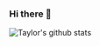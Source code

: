 ### Hi there 👋

<!--
**wjkqwer/wjkqwer** is a ✨ _special_ ✨ repository because its `README.md` (this file) appears on your GitHub profile.

Here are some ideas to get you started:

- 🔭 I’m currently working on ...
- 🌱 I’m currently learning ...
- 👯 I’m looking to collaborate on ...
- 🤔 I’m looking for help with ...
- 💬 Ask me about ...
- 📫 How to reach me: ...
- 😄 Pronouns: ...
- ⚡ Fun fact: ...
-->
![Taylor's github stats](https://github-readme-stats.vercel.app/api?username=wjkqwer&show_icons=true&hide=[%22issues%22])
